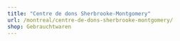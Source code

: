 ```yaml
---
title: "Centre de dons Sherbrooke-Montgomery"
url: /montreal/centre-de-dons-sherbrooke-montgomery/
shop: Gebrauchtwaren
---
```

